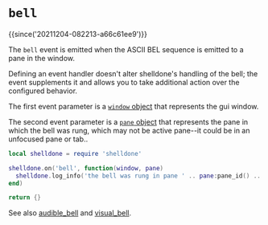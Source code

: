 # `bell`

{{since('20211204-082213-a66c61ee9')}}

The `bell` event is emitted when the ASCII BEL sequence is emitted to
a pane in the window.

Defining an event handler doesn't alter shelldone's handling of the bell;
the event supplements it and allows you to take additional action over
the configured behavior.

The first event parameter is a [`window` object](../window/index.md) that
represents the gui window.

The second event parameter is a [`pane` object](../pane/index.md) that
represents the pane in which the bell was rung, which may not be active
pane--it could be in an unfocused pane or tab..

```lua
local shelldone = require 'shelldone'

shelldone.on('bell', function(window, pane)
  shelldone.log_info('the bell was rung in pane ' .. pane:pane_id() .. '!')
end)

return {}
```

See also [audible_bell](../config/audible_bell.md) and [visual_bell](../config/visual_bell.md).
